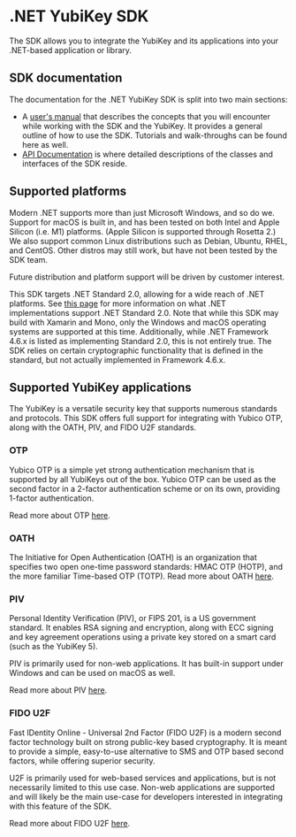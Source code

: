 <!-- Copyright 2022 Yubico AB

Licensed under the Apache License, Version 2.0 (the "License");
you may not use this file except in compliance with the License.
You may obtain a copy of the License at

    http://www.apache.org/licenses/LICENSE-2.0

Unless required by applicable law or agreed to in writing, software
distributed under the License is distributed on an "AS IS" BASIS,
WITHOUT WARRANTIES OR CONDITIONS OF ANY KIND, either express or implied.
See the License for the specific language governing permissions and
limitations under the License. -->

# .NET YubiKey SDK

The SDK allows you to integrate the YubiKey and its applications into your .NET-based
application or library.

## SDK documentation

The documentation for the .NET YubiKey SDK is split into two main sections:

- A [user's manual](users-manual/intro.md) that describes the concepts that you will
  encounter while working with the SDK and the YubiKey. It provides a general outline of
  how to use the SDK. Tutorials and walk-throughs can be found here as well.
- [API Documentation](yubikey-api/index.md) is where detailed descriptions of the classes and
  interfaces of the SDK reside.

## Supported platforms

Modern .NET supports more than just Microsoft Windows, and so do we. Support for macOS is built in,
and has been tested on both Intel and Apple Silicon (i.e. M1) platforms. (Apple Silicon is supported
through Rosetta 2.) We also support common Linux distributions such as Debian, Ubuntu, RHEL, and CentOS.
Other distros may still work, but have not been tested by the SDK team.

Future distribution and platform support will be driven by customer interest.

This SDK targets .NET Standard 2.0, allowing for a wide reach of .NET platforms.
See [this page](https://docs.microsoft.com/en-us/dotnet/standard/net-standard) for more
information on what .NET implementations support .NET Standard 2.0. Note that while this SDK may build
with Xamarin and Mono, only the Windows and macOS operating systems are supported at this time.
Additionally, while .NET Framework 4.6.x is listed as implementing Standard 2.0, this is not
entirely true. The SDK relies on certain cryptographic functionality that is defined
in the standard, but not actually implemented in Framework 4.6.x.

## Supported YubiKey applications

The YubiKey is a versatile security key that supports numerous standards and protocols. This SDK offers
full support for integrating with Yubico OTP, along with the OATH, PIV, and FIDO U2F standards.

### OTP

Yubico OTP is a simple yet strong authentication mechanism that is supported by all
YubiKeys out of the box. Yubico OTP can be used as the second factor in a 2-factor authentication scheme
or on its own, providing 1-factor authentication.

Read more about OTP [here](users-manual/application-otp/otp-overview.md).

### OATH

The Initiative for Open Authentication (OATH) is an organization that specifies two
open one-time password standards: HMAC OTP (HOTP), and the more familiar Time-based OTP (TOTP).
Read more about OATH [here](users-manual/application-oath/oath-overview.md).

### PIV

Personal Identity Verification (PIV), or FIPS 201, is a US government standard. It enables
RSA signing and encryption, along with ECC signing and key agreement operations using a
private key stored on a smart card (such as the YubiKey 5).

PIV is primarily used for non-web applications. It has built-in support under Windows and
can be used on macOS as well.

Read more about PIV [here](users-manual/application-piv/piv-overview.md).

### FIDO U2F

Fast IDentity Online - Universal 2nd Factor (FIDO U2F) is a modern second factor technology
built on strong public-key based cryptography. It is meant to provide a simple, easy-to-use
alternative to SMS and OTP based second factors, while offering superior security.

U2F is primarily used for web-based services and applications, but is not necessarily
limited to this use case. Non-web applications are supported and will likely be the main
use-case for developers interested in integrating with this feature of the SDK.

Read more about FIDO U2F [here](users-manual/application-u2f/fido-u2f-overview.md).
